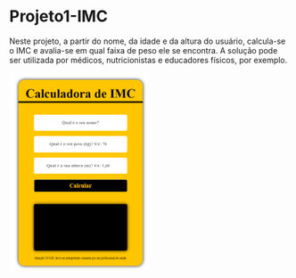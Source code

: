 # Projeto1-IMC

Neste projeto, a partir do nome, da idade e da altura do usuário, calcula-se o IMC e avalia-se em qual faixa de peso ele se encontra. A solução pode ser utilizada por médicos, nutricionistas e educadores físicos, por exemplo.

<a href="https://alexandrerodrigues2311.github.io/Projeto1-IMC/"><img src=".\imc.png" width="250px"></a>


